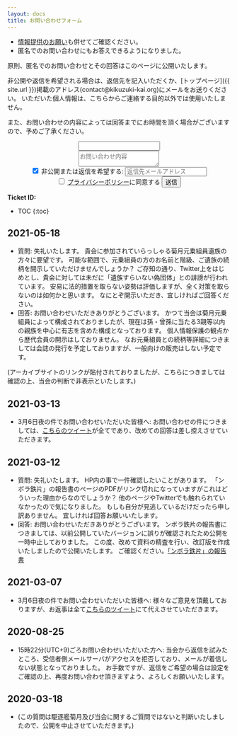 ```yaml
---
layout: docs
title: お問い合わせフォーム
---
```


- [情報提供のお願い](/docs/seek.html)も併せてご確認ください。
- 匿名でのお問い合わせにもお答えできるようになりました。

原則、匿名でのお問い合わせとその回答はこのページに公開いたします。

非公開や返信を希望される場合は、返信先を記入いただくか、[トップページ]({{ site.url }})掲載のアドレス(contact@kikuzuki<span class="obfuscate">-</span>kai.org)にメールをお送りください。
いただいた個人情報は、こちらからご連絡する目的以外では使用いたしません。

また、お問い合わせの内容によっては回答までにお時間を頂く場合がございますので、予めご了承ください。

<div align="center">
<form name="contact" action="/docs/submitted.html" method="POST" netlify-honeypot="captcha" data-netlify="true">
  <div class="form-group hidden">
    <input class="controls" name="captcha" />
  </div>
  <div class="form-group">
    <textarea class="controls" name="お問い合わせ内容" placeholder="お問い合わせ内容" required></textarea>
  </div>
  <div class="form-group">
    <label><input type="checkbox" onclick="connecttext('email',this.checked);" checked /> 非公開または返信を希望する:</label>
    <input type="email" class="controls" name="返信先メールアドレス" placeholder="返信先メールアドレス" id="email" required />
  </div>
  <label><input type="checkbox" required /> <a href="/rules/privacy.html" target="_blank" rel="noopener">プライバシーポリシー</a>に同意する</label>
  <button type="submit" class="button">送信</button>
</form>
</div>

**Ticket ID:**
- TOC
{:toc}

## 2021-05-18
- 質問:
失礼いたします。
貴会に参加されていらっしゃる菊月元乗組員遺族の方々に要望です。
可能な範囲で、元乗組員の方のお名前と階級、ご遺族の続柄を開示していただけませんでしょうか？
ご存知の通り、Twitter上をはじめとし、貴会に対しては未だに「遺族すらいない偽団体」との誹謗が行われています。
安易に法的措置を取らない姿勢は評価しますが、全く対策を取らないのは如何かと思います。
なにとぞ開示いただき、宜しければご回答ください。
- 回答:
お問い合わせいただきありがとうございます。
かつて当会は菊月元乗組員によって構成されておりましたが、現在は孫・曾孫に当たる3親等以内の親族を中心に有志を含めた構成となっております。
個人情報保護の観点から歴代会員の開示はしておりません。
なお元乗組員との続柄等詳細につきましては会誌の発行を予定しておりますが、一般向けの販売はしない予定です。

(アーカイブサイトのリンクが貼付されておりましたが、こちらにつきましては確認の上、当会の判断で非表示といたします。)

## 2021-03-13
- 3月6日夜の件でお問い合わせいただいた皆様へ:
お問い合わせの件につきましては、[こちらのツイート](https://twitter.com/kikuzukikai/status/1368348956019675137?s=21)が全てであり、改めての回答は差し控えさせていただきます。

## 2021-03-12
- 質問:
失礼いたします。
HP内の事で一件確認したいことがあります。
「ンボラ鉄片」の報告書のぺージのPDFがリンク切れになっていますがこれはどういった理由からなのでしょうか？
他のページやTwitterでも触れられていなかったので気になりました。
もしも自分が見逃しているだけだったら申し訳ありません。
宜しければ回答お願いいたします。
- 回答:
お問い合わせいただきありがとうございます。
ンボラ鉄片の報告書につきましては、以前公開していたバージョンに誤りが確認されたため公開を一時中止しておりました。
この度、改めて資料の精査を行い、改訂版を作成いたしましたので公開いたします。
ご確認ください。[「ンボラ鉄片」の報告書](/blog/mbola-irons-report.html)

## 2021-03-07
- 3月6日夜の件でお問い合わせいただいた皆様へ:
様々なご意見を頂戴しておりますが、お返事は全て[こちらのツイート](https://twitter.com/kikuzukikai/status/1368348956019675137?s=21)にて代えさせていただきます。

## 2020-08-25
- 15時22分(UTC+9)ごろお問い合わせいただいた方へ:
当会から返信を試みたところ、受信者側メールサーバがアクセスを拒否しており、メールが着信しない状態となっておりました。
お手数ですが、返信をご希望の場合は設定をご確認の上、再度お問い合わせ頂きますよう、よろしくお願いいたします。

## 2020-03-18
- (この質問は駆逐艦菊月及び当会に関するご質問ではないと判断いたしましたので、公開を中止させていただきます。)

<!--

- 質問: 
菊月保存会の社章「月輪に覗き菊」は寄贈されたのですか？
- 回答: 
いいえ。当該図案に関する譲渡契約は無く、また著作者人格権は消滅しておりません。

-->
